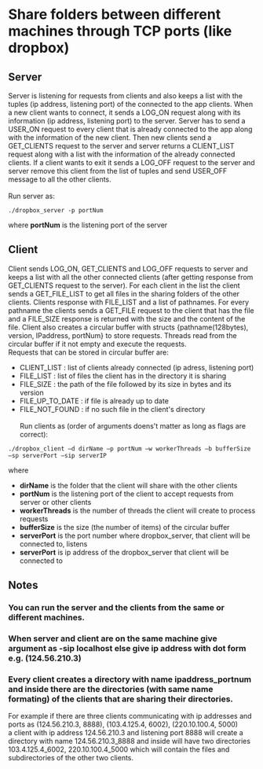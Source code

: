 # Share folders between different machines through TCP ports (like dropbox) #
## Server ##
Server is listening for requests from clients and also keeps a list with the tuples (ip address, listening port) of the connected to the app clients. When a new client wants to connect, it sends a LOG_ON request along with its information (ip address, listening port) to the server. Server has to send a USER_ON request to every client that is already connected to the app along with the information of the new client. Then new clients send a GET_CLIENTS request to the server and server returns a CLIENT_LIST request along with a list with the information of the already connected clients. If a client wants to exit it sends a LOG_OFF request to the server and server remove this client from the list of tuples and send USER_OFF message to all the other clients. 
<br><br>
Run server as:
```
./dropbox_server -p portNum
```
where **portNum** is the listening port of the server

## Client ##
Client sends LOG_ON, GET_CLIENTS and LOG_OFF requests to server and keeps a list with all the other connected clients (after getting response from GET_CLIENTS request to the server). For each client in the list the client sends a GET_FILE_LIST to get all files in the sharing folders of the other clients. Clients response with FILE_LIST and a list of pathnames. For every pathname the clients sends a GET_FILE request to the client that has the file and a FILE_SIZE response is returned with the size and the content of the file. Client also creates a circular buffer with structs {pathname(128bytes), version, IPaddress, portNum} to store requests. Threads read from the circular buffer if it not empty and execute the requests. <br>
Requests that can be stored in circular buffer are: <br>
* CLIENT_LIST : list of clients already connected (ip adress, listening port)
* FILE_LIST : list of files the client has in the directory it is sharing
* FILE_SIZE : the path of the file followed by its size in bytes and its version 
* FILE_UP_TO_DATE : if file is already up to date
* FILE_NOT_FOUND : if no such file in the client's directory
 <br><br>
Run clients as (order of arguments doens't matter as long as flags are correct):
```
./dropbox_client –d dirName –p portNum –w workerThreads –b bufferSize –sp serverPort –sip serverIP
```
where <br>
* **dirName** is the folder that the client will share with the other clients
* **portNum** is the listening port of the client to accept requests from server or other clients
* **workerThreads** is the number of threads the client will create to process requests
* **bufferSize** is the size (the number of items) of the circular buffer 
* **serverPort** is the port number where dropbox_server, that client will be connected to, listens
* **serverPort** is ip address of the dropbox_server that client will be connected to

## Notes ##
### You can run the server and the clients from the same or different machines. ###
### When server and client are on the same machine give argument as -sip localhost else give ip address with dot form e.g. (124.56.210.3) ###
### Every client creates a directory with name ipaddress_portnum and inside there are the directories (with same name formating) of the clients that are sharing their directories. ###
For example if there are three clients communicating with ip addresses and ports as (124.56.210.3, 8888), (103.4.125.4, 6002), (220.10.100.4, 5000)  
a client with ip address 124.56.210.3 and listening port 8888 will create a directory with name 124.56.210.3_8888 and inside will have two directories  103.4.125.4_6002, 220.10.100.4_5000 which will contain the files and subdirectories of the other two clients.
